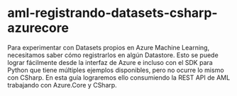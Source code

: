 # aml-registrando-datasets-csharp-azurecore
 Para experimentar con Datasets propios en Azure Machine Learning, necesitamos saber cómo registrarlos en algún Datastore. Esto se puede lograr fácilmente desde la interfaz de Azure e incluso con el SDK para Python que tiene múltiples ejemplos disponibles, pero no ocurre lo mismo con CSharp. En esta guía lograremos ello consumiendo la REST API de AML trabajando con Azure.Core y CSharp.
